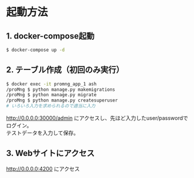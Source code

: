 # 起動方法

## 1. docker-compose起動

```bash
$ docker-compose up -d
```

## 2. テーブル作成（初回のみ実行）

```bash
$ docker exec -it promng_app_1 ash
/proMng $ python manage.py makemigrations
/proMng $ python manage.py migrate
/proMng $ python manage.py createsuperuser
# いろいろ入力を求められるので適当に入力
```

http://0.0.0.0:30000/admin にアクセスし、先ほど入力したuser/passwordでログイン。  
テストデータを入力して保存。

## 3. Webサイトにアクセス

http://0.0.0.0:4200 にアクセス